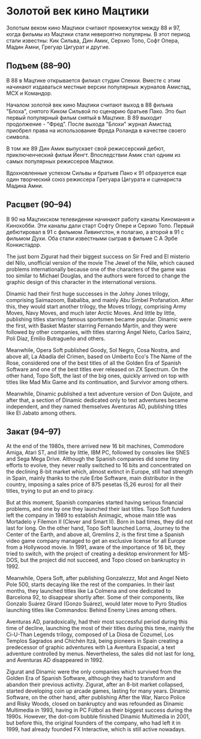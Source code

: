 # Золотой век кино Мацтики

Золотым веком кино Мацтики считают промежуток между 88 и 97, когда фильмы из Мацтики стали невероятно популярны. В этот
период стали известны: Кик Сильва, Дин Амик,
    Серхио Топо, Софт Опера, Мадин Амни, Грегуар Цигурат и другие.

## Подъем (88–90)

В 88 в Мацтике открывается филиал студии Спекки. Вместе с этим начинают издаваться местные версии популярных журналов
Амистад, МСХ и Командор.

Началом золотой век кино Мацтики считают выход в 88 фильма "Блоха", снятого Киком Сильвой по сценарию братьев Пако. Это
был первый популярный фильм снятый в Мацтике. В 89 выходит продолжение - "Фред". После выхода "Блохи" журнал Амистад
приобрел права на использование Фреда Роланда в качестве своего символа. 

В том же 89 Дин Амик выпускает свой режиссерский дебют, приключенческий фильм Йенгт. Впоследствии Амик стал одним из
самых популярных режиссеров Мацтики.

Вдохновленные успехом Сильвы и братьев Пако к 91 образуется еще один творческий союз режиссера Грегуара Цигурата и
сценариста Мадина Амни.

## Расцвет (90–94)

В 90 на Мацтикском телевидении начинают работу каналы Киномания и Кинохобби. Эти каналы дали старт Софту Опере и Серхио
Топо. Первый дебютировал в 91 с фильмом Ливингстон, я полагаю, а второй в 91 с фильмом Духи. Оба стали известными сыграв
в фильме С А Эрбе Конкистадор.

The just born Zigurat had their biggest success on Sir Fred and El misterio del Nilo, unofficial version of the movie The
Jewel of the Nile, which caused problems internationally because one of the characters of the game was too similar to
Michael Douglas, and the authors were forced to change the graphic design of this character in the international
versions.

Dinamic had their first huge successes in the Johny Jones trilogy, comprising Saimazoom, Babaliba, and mainly Abu Simbel
Profanation. After this, they would start another trilogy, the Moves trilogy, comprising Army Moves, Navy Moves, and
much later Arctic Moves. And little by little, publishing titles starring famous sportsmen became popular. Dinamic were
the first, with Basket Master starring Fernando Martín, and they were followed by other companies, with titles starring
Ángel Nieto, Carlos Sainz, Poli Díaz, Emilio Butragueño and others.

Meanwhile, Opera Soft published Goody, Sol Negro, Cosa Nostra, and above all, La Abadía del Crimen, based on Umberto
Eco's The Name of the Rose, considered one of the best titles of all the Golden Era of Spanish Software and one of the
best titles ever released on ZX Spectrum. On the other hand, Topo Soft, the last of the big ones, quickly arrived on top
with titles like Mad Mix Game and its continuation, and Survivor among others.

Meanwhile, Dinamic published a text adventure version of Don Quijote, and after that, a section of Dinamic dedicated
only to text adventures became independent, and they named themselves Aventuras AD, publishing titles like El Jabato
among others.

## Закат (94–97)

At the end of the 1980s, there arrived new 16 bit machines, Commodore Amiga, Atari ST, and little by little, IBM PC, followed by consoles like SNES and Sega Mega Drive. Although the Spanish companies did some tiny efforts to evolve, they never really switched to 16 bits and concentrated on the declining 8-bit market which, almost extinct in Europe, still had strength in Spain, mainly thanks to the rule Erbe Software, main distributor in the country, imposing a sales price of 875 pesetas (5,26 euros) for all their titles, trying to put an end to piracy.

But at this moment, Spanish companies started having serious financial problems, and one by one they launched their last titles. Topo Soft funders left the company in 1989 to establish Animagic, whose main title was Mortadelo y Filemon II (Clever and Smart II). Born in bad times, they did not last for long. On the other hand, Topo Soft launched Lorna, Journey to the Center of the Earth, and above all, Gremlins 2, is the first time a Spanish video game company managed to get an exclusive license for all Europe from a Hollywood movie. In 1991, aware of the importance of 16 bit, they tried to switch, with the project of creating a desktop environment for MS-DOS, but the project did not succeed, and Topo closed on bankruptcy in 1992.

Meanwhile, Opera Soft, after publishing Gonzalezzz, Mot and Angel Nieto Pole 500, starts decaying like the rest of the companies. In their last months, they launched titles like La Colmena and one dedicated to Barcelona 92, to disappear shortly after. Some of their components, like Gonzalo Suárez Girard (Gonzo Suárez), would later move to Pyro Studios launching titles like Commandos: Behind Enemy Lines among others.

Aventuras AD, paradoxically, had their most successful period during this time of decline, launching the most of their titles during this time, mainly the Ci-U-Than Legends trilogy, composed of La Diosa de Cozumel, Los Templos Sagrados and Chichén Itzá, being pioneers in Spain creating a predecessor of graphic adventures with La Aventura Espacial, a text adventure controlled by menus. Nevertheless, the sales did not last for long, and Aventuras AD disappeared in 1992.

Zigurat and Dinamic were the only companies which survived from the Golden Era of Spanish Software, although they had to transform and abandon their previous activity. Zigurat, after an 8-bit market collapsed, started developing coin up arcade games, lasting for many years. Dinamic Software, on the other hand, after publishing After the War, Narco Police and Risky Woods, closed on bankruptcy and was refounded as Dinamic Multimedia in 1993, having in PC Fútbol as their biggest success during the 1990s. However, the dot-com bubble finished Dinamic Multimedia in 2001, but before this, the original founders of the company, who had left it in 1999, had already founded FX Interactive, which is still active nowadays.
